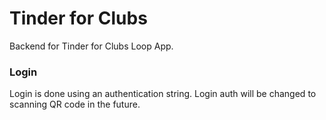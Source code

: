 # Tinder for Clubs

Backend for Tinder for Clubs Loop App.

### Login

Login is done using an authentication string. Login auth will be changed to scanning QR code in the future.

